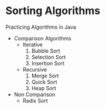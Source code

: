 # Sorting Algorithms
Practicing Algorithms in Java
<br>
<ul>
    <li>
        Comparison Algorithms
        <ul>
            <li> Iterative 
                <ol>
                    <li> Bubble Sort </li>
                    <li> Selection Sort </li>
                    <li> Insertion Sort </li>
                </ol>
            </li>
            <li> Recursive 
                <ol>
                    <li> Merge Sort </li>
                    <li> Quick Sort </li>
                    <li> Heap Sort </li>
                </ol>
            </li>
        </ul>
    </li>
    <li> Non Comparison
        <ul>
            <li> Radix Sort </li>
        </ul>
    </li>


</ul>
